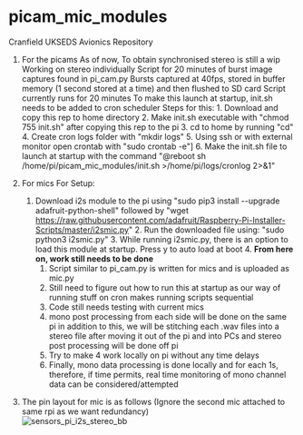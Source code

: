 # picam_mic_modules
Cranfield UKSEDS Avionics Repository

1. For the picams
    As of now, To obtain synchronised stereo is still a wip
    Working on stereo individually
    Script for 20 minutes of burst image captures found in pi_cam.py
    Bursts captured at 40fps, stored in buffer memory (1 second stored at a time) and then flushed to SD card
    Script currently runs for 20 minutes
    To make this launch at startup, init.sh needs to be added to cron scheduler
    Steps for this:
        1. Download and copy this rep to home directory
      2. Make init.sh executable with "chmod 755 init.sh" after copying this rep to the pi
      3. cd to home by running "cd"
      4. Create cron logs folder with "mkdir logs"
      5. Using ssh or with external monitor open crontab with "sudo crontab -e"]
      6. Make the init.sh file to launch at startup with the command "@reboot sh /home/pi/picam_mic_modules/init.sh >/home/pi/logs/cronlog 2>&1"

2. For mics
    For Setup:
      1. Download i2s module to the pi using "sudo pip3 install --upgrade adafruit-python-shell" followed by "wget https://raw.githubusercontent.com/adafruit/Raspberry-Pi-Installer-Scripts/master/i2smic.py"
        2. Run the downloaded file using: "sudo python3 i2smic.py"
        3. While running i2smic.py, there is an option to load this module at startup. Press y to auto load at boot
        4. **From here on, work still needs to be done** 
            1. Script similar to pi_cam.py is written for mics and is uploaded as mic.py
            2. Still need to figure out how to run this at startup as our way of running stuff on cron makes running scripts sequential
            3. Code still needs testing with current mics
            4. mono post processing from each side will be done on the same pi in addition to this, we will be stitching each .wav files into a stereo file after moving it out of the pi and into PCs and stereo post processing will be done off pi
            5. Try to make 4 work locally on pi without any time delays
            6. Finally, mono data processing is done locally and for each 1s, therefore, if time permits, real time monitoring of mono channel data can be considered/attempted

3. The pin layout for mic is as follows (Ignore the second mic attached to same rpi as we want redundancy)    
    ![sensors_pi_i2s_stereo_bb](https://user-images.githubusercontent.com/36783388/167426438-50c923f8-f044-47dd-bc2d-52750e9ad158.png)
    
    


